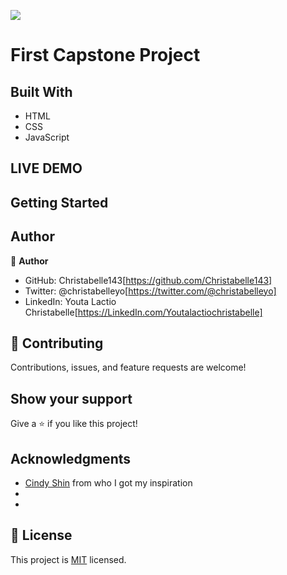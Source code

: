 ![](https://img.shields.io/badge/Microverse-blueviolet)

# First Capstone Project




## Built With

- HTML
- CSS
- JavaScript

## LIVE DEMO


## Getting Started




## Author

👤 **Author**

- GitHub: Christabelle143[https://github.com/Christabelle143]
- Twitter: @christabelleyo[https://twitter.com/@christabelleyo]
- LinkedIn: Youta Lactio Christabelle[https://LinkedIn.com/Youtalactiochristabelle]


## 🤝 Contributing

Contributions, issues, and feature requests are welcome!

## Show your support

Give a ⭐️ if you like this project!

## Acknowledgments

- [Cindy Shin](https://www.behance.net/gallery/29845175/CC-Global-Summit-2015) from who I got my inspiration
- 
- 

## 📝 License

This project is [MIT](./MIT.md) licensed.
